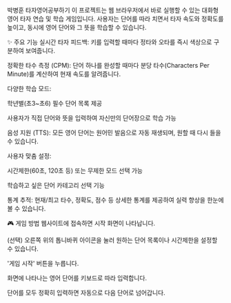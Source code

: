 박병훈 타자영어공부하기
이 프로젝트는 웹 브라우저에서 바로 실행할 수 있는 대화형 영어 타자 연습 및 학습 게임입니다. 사용자는 단어를 따라 치면서 타자 속도와 정확도를 높이고, 동시에 영어 단어와 그 뜻을 학습할 수 있습니다.

✨ 주요 기능
실시간 타자 피드백: 키를 입력할 때마다 정타와 오타를 즉시 색상으로 구분하여 보여줍니다.

정확한 타수 측정 (CPM): 단어 하나를 완성할 때마다 분당 타수(Characters Per Minute)를 계산하여 현재 속도를 알려줍니다.

다양한 학습 모드:

학년별(초3~초6) 필수 단어 목록 제공

사용자가 직접 단어와 뜻을 입력하여 자신만의 단어장으로 학습 가능

음성 지원 (TTS): 모든 영어 단어는 원어민 발음으로 자동 재생되며, 원할 때 다시 들을 수 있습니다.

사용자 맞춤 설정:

시간제한(60초, 120초 등) 또는 무제한 모드 선택 가능

학습하고 싶은 단어 카테고리 선택 기능

통계 추적: 현재/최고 타수, 정확도, 점수 등 상세한 통계를 제공하여 실력 향상을 한눈에 볼 수 있습니다.

🎮 게임 방법
웹사이트에 접속하면 시작 화면이 나타납니다.

(선택) 오른쪽 위의 톱니바퀴 아이콘을 눌러 원하는 단어 목록이나 시간제한을 설정할 수 있습니다.

'게임 시작' 버튼을 누릅니다.

화면에 나타나는 영어 단어를 키보드로 따라 입력합니다.

단어를 모두 정확히 입력하면 자동으로 다음 단어로 넘어갑니다.
